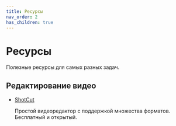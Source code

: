 ```yaml
---
title: Ресурсы
nav_order: 2
has_children: true
---
```


# Ресурсы

Полезные ресурсы для самых разных задач.

## Редактирование видео

- [ShotCut](https://shotcut.org/)

  Простой видеоредактор с поддержкой множества форматов.  Бесплатный и
  открытый.
